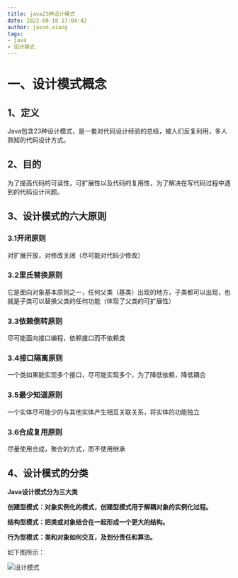```yaml
---
title: java23种设计模式
date: 2022-08-10 17:04:42
author: jason.xiang
tags: 
- java
- 设计模式
---
```


# 一、设计模式概念

## 1、定义

 Java包含23种设计模式，是一套对代码设计经验的总结，被人们反复利用，多人熟知的代码设计方式。

## 2、目的

 为了提高代码的可读性，可扩展性以及代码的复用性，为了解决在写代码过程中遇到的代码设计问题。

## 3、设计模式的六大原则

### 3.1开闭原则

 对扩展开放，对修改关闭（尽可能对代码少修改）

### 3.2里氏替换原则

 它是面向对象基本原则之一，任何父类（基类）出现的地方，子类都可以出现，也就是子类可以替换父类的任何功能（体现了父类的可扩展性）

### 3.3依赖倒转原则

 尽可能面向接口编程，依赖接口而不依赖类

### 3.4接口隔离原则

 一个类如果能实现多个接口，尽可能实现多个，为了降低依赖，降低耦合

### 3.5最少知道原则

 一个实体尽可能少的与其他实体产生相互关联关系，将实体的功能独立

### 3.6合成复用原则

 尽量使用合成，聚合的方式，而不使用继承

## 4、设计模式的分类

**Java设计模式分为三大类**

**创建型模式：对象实例化的模式，创建型模式用于解耦对象的实例化过程。**

**结构型模式：把类或对象结合在一起形成一个更大的结构。**

**行为型模式：类和对象如何交互，及划分责任和算法。**

如下图所示：

![设计模式](https://gitee.com/jason-xiang/blog-img/raw/master/pic/2022/09/16_172036.png)



